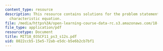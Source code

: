 ```yaml
---
content_type: resource
description: This resource contains solutions for the problem statements related to
  characteristic equation.
file: /media/https%3A/open-learning-course-data-rc.s3.amazonaws.com/18-03sc-differential-equations-fall-2011/8022ccb515e572abe5dcb5e6b2cb7bf1_MIT18_03SCF11_ps3_s12s.pdf
file_type: application/pdf
resourcetype: Document
title: MIT18_03SCF11_ps3_s12s.pdf
uid: 8022ccb5-15e5-72ab-e5dc-b5e6b2cb7bf1
---
```

